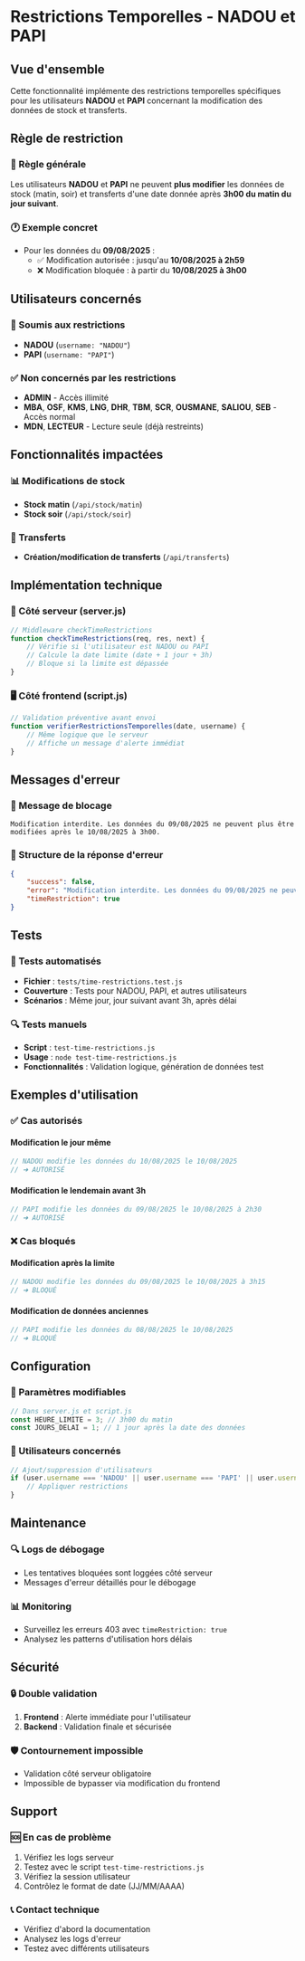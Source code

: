 # Restrictions Temporelles - NADOU et PAPI

## Vue d'ensemble

Cette fonctionnalité implémente des restrictions temporelles spécifiques pour les utilisateurs **NADOU** et **PAPI** concernant la modification des données de stock et transferts.

## Règle de restriction

### 📅 Règle générale
Les utilisateurs **NADOU** et **PAPI** ne peuvent **plus modifier** les données de stock (matin, soir) et transferts d'une date donnée après **3h00 du matin du jour suivant**.

### 🕐 Exemple concret
- Pour les données du **09/08/2025** :
  - ✅ Modification autorisée : jusqu'au **10/08/2025 à 2h59**
  - ❌ Modification bloquée : à partir du **10/08/2025 à 3h00**

## Utilisateurs concernés

### 🚫 Soumis aux restrictions
- **NADOU** (`username: "NADOU"`)
- **PAPI** (`username: "PAPI"`)

### ✅ Non concernés par les restrictions
- **ADMIN** - Accès illimité
- **MBA**, **OSF**, **KMS**, **LNG**, **DHR**, **TBM**, **SCR**, **OUSMANE**, **SALIOU**, **SEB** - Accès normal
- **MDN**, **LECTEUR** - Lecture seule (déjà restreints)

## Fonctionnalités impactées

### 📊 Modifications de stock
- **Stock matin** (`/api/stock/matin`)
- **Stock soir** (`/api/stock/soir`)

### 🔄 Transferts
- **Création/modification de transferts** (`/api/transferts`)

## Implémentation technique

### 🔧 Côté serveur (server.js)
```javascript
// Middleware checkTimeRestrictions
function checkTimeRestrictions(req, res, next) {
    // Vérifie si l'utilisateur est NADOU ou PAPI
    // Calcule la date limite (date + 1 jour + 3h)
    // Bloque si la limite est dépassée
}
```

### 🖥️ Côté frontend (script.js)
```javascript
// Validation préventive avant envoi
function verifierRestrictionsTemporelles(date, username) {
    // Même logique que le serveur
    // Affiche un message d'alerte immédiat
}
```

## Messages d'erreur

### 🚨 Message de blocage
```
Modification interdite. Les données du 09/08/2025 ne peuvent plus être modifiées après le 10/08/2025 à 3h00.
```

### 📍 Structure de la réponse d'erreur
```json
{
    "success": false,
    "error": "Modification interdite. Les données du 09/08/2025 ne peuvent plus être modifiées après le 10/08/2025 à 3h00.",
    "timeRestriction": true
}
```

## Tests

### 🧪 Tests automatisés
- **Fichier** : `tests/time-restrictions.test.js`
- **Couverture** : Tests pour NADOU, PAPI, et autres utilisateurs
- **Scénarios** : Même jour, jour suivant avant 3h, après délai

### 🔍 Tests manuels
- **Script** : `test-time-restrictions.js`
- **Usage** : `node test-time-restrictions.js`
- **Fonctionnalités** : Validation logique, génération de données test

## Exemples d'utilisation

### ✅ Cas autorisés

#### Modification le jour même
```javascript
// NADOU modifie les données du 10/08/2025 le 10/08/2025
// ➜ AUTORISÉ
```

#### Modification le lendemain avant 3h
```javascript
// PAPI modifie les données du 09/08/2025 le 10/08/2025 à 2h30
// ➜ AUTORISÉ
```

### ❌ Cas bloqués

#### Modification après la limite
```javascript
// NADOU modifie les données du 09/08/2025 le 10/08/2025 à 3h15
// ➜ BLOQUÉ
```

#### Modification de données anciennes
```javascript
// PAPI modifie les données du 08/08/2025 le 10/08/2025
// ➜ BLOQUÉ
```

## Configuration

### 🔧 Paramètres modifiables
```javascript
// Dans server.js et script.js
const HEURE_LIMITE = 3; // 3h00 du matin
const JOURS_DELAI = 1; // 1 jour après la date des données
```

### 👥 Utilisateurs concernés
```javascript
// Ajout/suppression d'utilisateurs
if (user.username === 'NADOU' || user.username === 'PAPI' || user.username === 'NOUVEAU_USER') {
    // Appliquer restrictions
}
```

## Maintenance

### 🔍 Logs de débogage
- Les tentatives bloquées sont loggées côté serveur
- Messages d'erreur détaillés pour le débogage

### 📊 Monitoring
- Surveillez les erreurs 403 avec `timeRestriction: true`
- Analysez les patterns d'utilisation hors délais

## Sécurité

### 🔒 Double validation
1. **Frontend** : Alerte immédiate pour l'utilisateur
2. **Backend** : Validation finale et sécurisée

### 🛡️ Contournement impossible
- Validation côté serveur obligatoire
- Impossible de bypasser via modification du frontend

## Support

### 🆘 En cas de problème
1. Vérifiez les logs serveur
2. Testez avec le script `test-time-restrictions.js`
3. Vérifiez la session utilisateur
4. Contrôlez le format de date (JJ/MM/AAAA)

### 📞 Contact technique
- Vérifiez d'abord la documentation
- Analysez les logs d'erreur
- Testez avec différents utilisateurs
